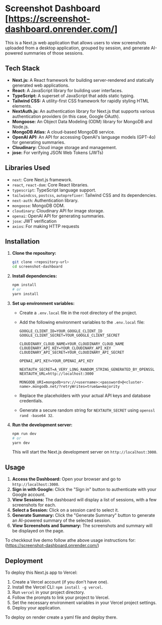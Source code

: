 # Screenshot Dashboard [https://screenshot-dashboard.onrender.com/]

This is a Next.js web application that allows users to view screenshots uploaded from a desktop application, grouped by session, and generate AI-powered summaries of those sessions.

## Tech Stack

*   **Next.js:** A React framework for building server-rendered and statically generated web applications.
*   **React:** A JavaScript library for building user interfaces.
*   **TypeScript:** A superset of JavaScript that adds static typing.
*   **Tailwind CSS:** A utility-first CSS framework for rapidly styling HTML elements.
*   **NextAuth.js:** An authentication library for Next.js that supports various authentication providers (in this case, Google OAuth).
*   **Mongoose:** An Object Data Modeling (ODM) library for MongoDB and Node.js.
*   **MongoDB Atlas:** A cloud-based MongoDB service.
*   **OpenAI API:** An API for accessing OpenAI's language models (GPT-4o) for generating summaries.
*   **Cloudinary:** Cloud image storage and management.
*   **jose:** For verifying JSON Web Tokens (JWTs)

## Libraries Used

*   `next`: Core Next.js framework.
*   `react`, `react-dom`: Core React libraries.
*   `typescript`: TypeScript language support.
*   `tailwindcss`, `postcss`, `autoprefixer`: Tailwind CSS and its dependencies.
*   `next-auth`: Authentication library.
*   `mongoose`: MongoDB ODM.
*   `cloudinary`: Cloudinary API for image storage.
*   `openai`: OpenAI API for generating summaries.
*   `jose`: JWT verification
*   `axios`: For making HTTP requests

## Installation

1.  **Clone the repository:**

    ```bash
    git clone <repository-url>
    cd screenshot-dashboard
    ```

2.  **Install dependencies:**

    ```bash
    npm install
    # or
    yarn install
    ```

3.  **Set up environment variables:**

    *   Create a `.env.local` file in the root directory of the project.
    *   Add the following environment variables to the `.env.local` file:

        ```
        GOOGLE_CLIENT_ID=YOUR_GOOGLE_CLIENT_ID
        GOOGLE_CLIENT_SECRET=YOUR_GOOGLE_CLIENT_SECRET

        CLOUDINARY_CLOUD_NAME=YOUR_CLOUDINARY_CLOUD_NAME
        CLOUDINARY_API_KEY=YOUR_CLOUDINARY_API_KEY
        CLOUDINARY_API_SECRET=YOUR_CLOUDINARY_API_SECRET

        OPENAI_API_KEY=YOUR_OPENAI_API_KEY

        NEXTAUTH_SECRET=A_VERY_LONG_RANDOM_STRING_GENERATED_BY_OPENSSL
        NEXTAUTH_URL=http://localhost:3000

        MONGODB_URI=mongodb+srv://<username>:<password>@<cluster-name>.mongodb.net/?retryWrites=true&w=majority
        ```

    *   Replace the placeholders with your actual API keys and database credentials.
    *   Generate a secure random string for `NEXTAUTH_SECRET` using `openssl rand -base64 32`.

4.  **Run the development server:**

    ```bash
    npm run dev
    # or
    yarn dev
    ```

    This will start the Next.js development server on `http://localhost:3000`.

## Usage

1.  **Access the Dashboard:** Open your browser and go to `http://localhost:3000`.
2.  **Sign in with Google:** Click the "Sign in" button to authenticate with your Google account.
3.  **View Sessions:** The dashboard will display a list of sessions, with a few screenshots for each.
4.  **Select a Session:** Click on a session card to select it.
5.  **Generate Summary:** Click the "Generate Summary" button to generate an AI-powered summary of the selected session.
6.  **View Screenshots and Summary:** The screenshots and summary will be displayed on the page.

To checkkout live demo follow athe above usage instructions for: (https://screenshot-dashboard.onrender.com/)

## Deployment

To deploy this Next.js app to Vercel:

1.  Create a Vercel account (if you don't have one).
2.  Install the Vercel CLI: `npm install -g vercel`.
3.  Run `vercel` in your project directory.
4.  Follow the prompts to link your project to Vercel.
5.  Set the necessary environment variables in your Vercel project settings.
6.  Deploy your application.

To deploy on render create a yaml file and deploy there.
